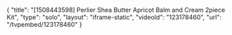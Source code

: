 {
    "title": "[1508443598] Perlier Shea Butter Apricot Balm and Cream 2piece Kit",
    "type": "solo",
    "layout": "iframe-static",
    "videoId": "123178460",
    "url": "\/tvpembed\/123178460"
}